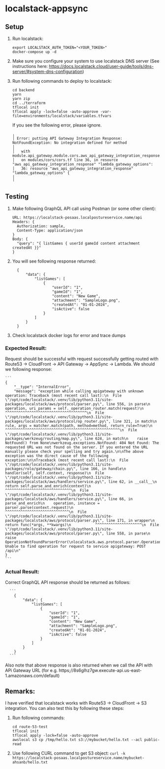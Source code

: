 # localstack-appsync

## Setup

1. Run localstack:
    ```
    export LOCALSTACK_AUTH_TOKEN="<YOUR_TOKEN>"
    docker-compose up -d
    ```
2. Make sure you configure your system to use localstack DNS server (See instructions here: https://docs.localstack.cloud/user-guide/tools/dns-server/#system-dns-configuration)
3. Run following commands to deploy to localstack:
    ```
    cd backend
    yarn
    yarn zip
    cd ../terraform
    tflocal init
    tflocal apply -lock=false -auto-approve -var-file=environments/localstack/variables.tfvars
    ```

    If you see the following error, please ignore.
      ```
      ╷
      │ Error: putting API Gateway Integration Response: NotFoundException: No integration defined for method
      │ 
      │   with module.api_gateway.module.cors.aws_api_gateway_integration_response.lambda_gateway_options,
      │   on modules/cors/cors.tf line 36, in resource "aws_api_gateway_integration_response" "lambda_gateway_options":
      │   36: resource "aws_api_gateway_integration_response" "lambda_gateway_options" {
      │ 
      ╵
      ```

  ## Testing

  1. Make following GraphQL API call using Postman (or some other client):
      ```
      URL: https://localstack-posaas.localpostureservice.name/api
      Headers: {
        Authorization: sample,
        Content-Type: application/json
      }
      Body: {
        "query": "{ listGames { userId gameId content attachment createdAt }}"
      }
      ```
  3. You will see following response returned:
      ```
        {
            "data": {
                "listGames": [
                    {
                        "userId": "1",
                        "gameId": "1",
                        "content": "New Game",
                        "attachment": "SampleLogo.png",
                        "createdAt": "01-01-2024",
                        "isActive": false
                    }
                ]
            }
        }
      ```
  4. Check localstack docker logs for error and trace dumps

  ### Expected Result:
  Request should be successful with request successfully getting routed with Route53 -> CloudFront -> API Gateway -> AppSync -> Lambda. We should we following response:
 
    ```
    {
        "__type": "InternalError",
        "message": "exception while calling apigateway with unknown operation: Traceback (most recent call last):\n  File \"/opt/code/localstack/.venv/lib/python3.11/site-packages/localstack/aws/protocol/parser.py\", line 556, in parse\n    operation, uri_params = self._operation_router.match(request)\n                            ^^^^^^^^^^^^^^^^^^^^^^^^^^^^^^^^^^^^^\n  File \"/opt/code/localstack/.venv/lib/python3.11/site-packages/localstack/aws/protocol/op_router.py\", line 321, in match\n    rule, args = matcher.match(path, method=method, return_rule=True)\n                 ^^^^^^^^^^^^^^^^^^^^^^^^^^^^^^^^^^^^^^^^^^^^^^^^^^^^\n  File \"/opt/code/localstack/.venv/lib/python3.11/site-packages/werkzeug/routing/map.py\", line 624, in match\n    raise NotFound() from None\nwerkzeug.exceptions.NotFound: 404 Not Found: The requested URL was not found on the server. If you entered the URL manually please check your spelling and try again.\n\nThe above exception was the direct cause of the following exception:\n\nTraceback (most recent call last):\n  File \"/opt/code/localstack/.venv/lib/python3.11/site-packages/rolo/gateway/chain.py\", line 166, in handle\n    handler(self, self.context, response)\n  File \"/opt/code/localstack/.venv/lib/python3.11/site-packages/localstack/aws/handlers/service.py\", line 62, in __call__\n    return self.parse_and_enrich(context)\n           ^^^^^^^^^^^^^^^^^^^^^^^^^^^^^^\n  File \"/opt/code/localstack/.venv/lib/python3.11/site-packages/localstack/aws/handlers/service.py\", line 66, in parse_and_enrich\n    operation, instance = parser.parse(context.request)\n                          ^^^^^^^^^^^^^^^^^^^^^^^^^^^^^\n  File \"/opt/code/localstack/.venv/lib/python3.11/site-packages/localstack/aws/protocol/parser.py\", line 171, in wrapper\n    return func(*args, **kwargs)\n           ^^^^^^^^^^^^^^^^^^^^^\n  File \"/opt/code/localstack/.venv/lib/python3.11/site-packages/localstack/aws/protocol/parser.py\", line 558, in parse\n    raise OperationNotFoundParserError(\nlocalstack.aws.protocol.parser.OperationNotFoundParserError: Unable to find operation for request to service apigateway: POST /api\n"
    }
    ```

  ### Actual Result:
  Correct GraphQL API response should be returned as follows:

      ```
        {
            "data": {
                "listGames": [
                    {
                        "userId": "1",
                        "gameId": "1",
                        "content": "New Game",
                        "attachment": "SampleLogo.png",
                        "createdAt": "01-01-2024",
                        "isActive": false
                    }
                ]
            }
        }
      ```

  Also note that above response is also returned when we call the API with APi Gateway URL (for e.g. https;//8s6glhz7gw.execute-api.us-east-1.amazonaws.com/default)

  ## Remarks:

  I have verified that localstack works with Route53 -> CloudFront -> S3 integration. You can also test this by following these steps:

  1. Run following commands:
      ```
      cd route-53-test
      tflocal init
      tflocal apply -lock=false -auto-approve
      awslocal s3 cp /tmp/hello.txt s3://mybucket/hello.txt --acl public-read
      ```
  2. Use following CURL command to get S3 object:
      `curl -k https://localstack-posaas.localpostureservice.name/mybucket-ahsanb/hello.txt`